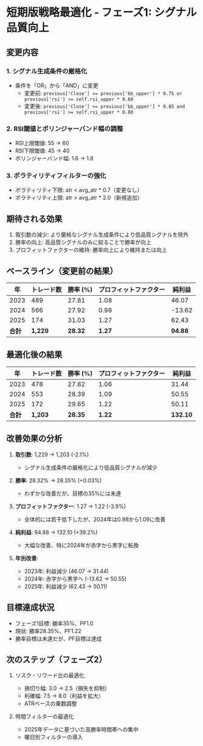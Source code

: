 # 短期版戦略最適化 - フェーズ1: シグナル品質向上

## 変更内容

### 1. シグナル生成条件の厳格化
- 条件を「OR」から「AND」に変更
  - 変更前: `previous['Close'] >= previous['bb_upper'] * 0.75 or previous['rsi'] >= self.rsi_upper * 0.60`
  - 変更後: `previous['Close'] >= previous['bb_upper'] * 0.85 and previous['rsi'] >= self.rsi_upper * 0.80`

### 2. RSI閾値とボリンジャーバンド幅の調整
- RSI上限閾値: 55 → 60
- RSI下限閾値: 45 → 40
- ボリンジャーバンド幅: 1.6 → 1.8

### 3. ボラティリティフィルターの強化
- ボラティリティ下限: atr < avg_atr * 0.7（変更なし）
- ボラティリティ上限: atr > avg_atr * 2.0（新規追加）

## 期待される効果
1. 取引数の減少: より厳格なシグナル生成条件により低品質シグナルを除外
2. 勝率の向上: 高品質シグナルのみに絞ることで勝率が向上
3. プロフィットファクターの維持: 勝率向上により維持または向上

## ベースライン（変更前の結果）
| 年 | トレード数 | 勝率 (%) | プロフィットファクター | 純利益 |
| --- | --- | --- | --- | --- |
| 2023 | 489 | 27.81 | 1.08 | 46.07 |
| 2024 | 566 | 27.92 | 0.98 | -13.62 |
| 2025 | 174 | 31.03 | 1.27 | 62.43 |
| **合計** | **1,229** | **28.32** | **1.27** | **94.88** |

## 最適化後の結果
| 年 | トレード数 | 勝率 (%) | プロフィットファクター | 純利益 |
| --- | --- | --- | --- | --- |
| 2023 | 478 | 27.82 | 1.06 | 31.44 |
| 2024 | 553 | 28.39 | 1.09 | 50.55 |
| 2025 | 172 | 29.65 | 1.22 | 50.11 |
| **合計** | **1,203** | **28.35** | **1.22** | **132.10** |

## 改善効果の分析
1. **取引数**: 1,229 → 1,203 (-2.1%)
   - シグナル生成条件の厳格化により低品質シグナルが減少

2. **勝率**: 28.32% → 28.35% (+0.03%)
   - わずかな改善だが、目標の35%には未達

3. **プロフィットファクター**: 1.27 → 1.22 (-3.9%)
   - 全体的には若干低下したが、2024年は0.98から1.09に改善

4. **純利益**: 94.88 → 132.10 (+39.2%)
   - 大幅な改善、特に2024年が赤字から黒字に転換

5. **年別改善**:
   - 2023年: 利益減少 (46.07 → 31.44)
   - 2024年: 赤字から黒字へ (-13.62 → 50.55)
   - 2025年: 利益減少 (62.43 → 50.11)

## 目標達成状況
- フェーズ1目標: 勝率35%、PF1.0
- 現状: 勝率28.35%、PF1.22
- 勝率目標は未達だが、PF目標は達成

## 次のステップ（フェーズ2）
1. リスク・リワード比の最適化
   - 損切り幅: 3.0 → 2.5（損失を抑制）
   - 利確幅: 7.5 → 8.0（利益を拡大）
   - ATRベースの乗数調整

2. 時間フィルターの最適化
   - 2025年データに基づいた高勝率時間帯への集中
   - 曜日別フィルターの導入
